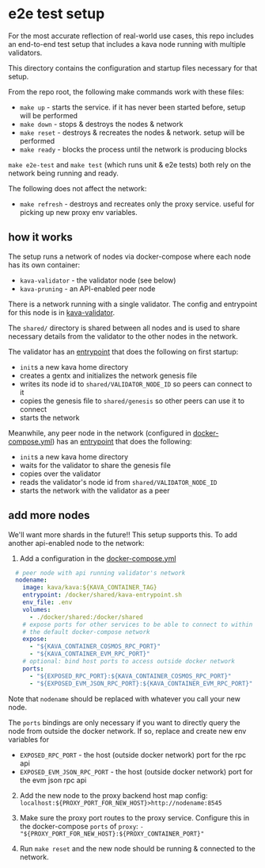 # e2e test setup

For the most accurate reflection of real-world use cases, this repo includes an end-to-end test
setup that includes a kava node running with multiple validators.

This directory contains the configuration and startup files necessary for that setup.

From the repo root, the following make commands work with these files:
* `make up` - starts the service. if it has never been started before, setup will be performed
* `make down` - stops & destroys the nodes & network
* `make reset` - destroys & recreates the nodes & network. setup will be performed
* `make ready` - blocks the process until the network is producing blocks

`make e2e-test` and `make test` (which runs unit & e2e tests) both rely on the network being running and ready.

The following does not affect the network:
* `make refresh` - destroys and recreates only the proxy service. useful for picking up new proxy env variables.


## how it works

The setup runs a network of nodes via docker-compose where each node has its own container:
* `kava-validator` - the validator node (see below)
* `kava-pruning` - an API-enabled peer node

There is a network running with a single validator. The config and entrypoint for this node is in [kava-validator](./kava-validator/).

The `shared/` directory is shared between all nodes and is used to share necessary details from the validator to the other nodes in the network.

The validator has an [entrypoint](./kava-validator/kava-validator-entrypoint.sh) that does the following on first startup:
* `init`s a new kava home directory
* creates a gentx and initializes the network genesis file
* writes its node id to `shared/VALIDATOR_NODE_ID` so peers can connect to it
* copies the genesis file to `shared/genesis` so other peers can use it to connect
* starts the network

Meanwhile, any peer node in the network (configured in [docker-compose.yml](../docker-compose.yml)) has an [entrypoint](./shared/kava-entrypoint.sh)
that does the following:
* `init`s a new kava home directory
* waits for the validator to share the genesis file
* copies over the validator
* reads the validator's node id from `shared/VALIDATOR_NODE_ID`
* starts the network with the validator as a peer

## add more nodes

We'll want more shards in the future!! This setup supports this. To add another api-enabled node to the network:
1. Add a configuration in the [docker-compose.yml](../docker-compose.yml)
```yml
  # peer node with api running validator's network
  nodename:
    image: kava/kava:${KAVA_CONTAINER_TAG}
    entrypoint: /docker/shared/kava-entrypoint.sh
    env_file: .env
    volumes:
      - ./docker/shared:/docker/shared
    # expose ports for other services to be able to connect to within
    # the default docker-compose network
    expose:
      - "${KAVA_CONTAINER_COSMOS_RPC_PORT}"
      - "${KAVA_CONTAINER_EVM_RPC_PORT}"
    # optional: bind host ports to access outside docker network
    ports:
      - "${EXPOSED_RPC_PORT}:${KAVA_CONTAINER_COSMOS_RPC_PORT}"
      - "${EXPOSED_EVM_JSON_RPC_PORT}:${KAVA_CONTAINER_EVM_RPC_PORT}"
```
Note that `nodename` should be replaced with whatever you call your new node.

The `ports` bindings are only necessary if you want to directly query the node from outside the docker network.
If so, replace and create new env variables for
* `EXPOSED_RPC_PORT` - the host (outside docker network) port for the rpc api
* `EXPOSED_EVM_JSON_RPC_PORT` - the host (outside docker network) port for the evm json rpc api

2. Add the new node to the proxy backend host map config: `localhost:${PROXY_PORT_FOR_NEW_HOST}>http://nodename:8545`

3. Make sure the proxy port routes to the proxy service. Configure this in the docker-compose `ports`
   of `proxy`: `- "${PROXY_PORT_FOR_NEW_HOST}:${PROXY_CONTAINER_PORT}"`

4. Run `make reset` and the new node should be running & connected to the network.
